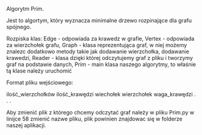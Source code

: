 Algorytm Prim.

Jest to algortym, który wyznacza minimalne drzewo rozpinające dla grafu spójnego.

Rozpiska klas:
Edge - odpowiada za krawedz w grafie,
Vertex - odpowiada za wierzchołek grafu,
Graph - klasa reprezentująca graf, w niej możemy znalezc dodatkowo metody takie jak dodawanie wierzchołka, dodawanie krawedzi,
Reader - klasa dzięki której odczytujemy graf z pliku i tworzymy graf na podstawie danych,
Prim - main klasa naszego algorytmy, to właśnie tą klase należy uruchomić

Format pliku wejściowego:

ilość_wierzchołków ilość_krawędzi
wiechołek wierzchołek waga_krawędzi
.
.
.

Aby zmienić plik z którego chcemy odczytać graf należy w pliku Prim.py w linijce 58 zmienić nazwe pliku, plik powinien znajdowac się w folderze naszej aplikacji.